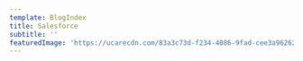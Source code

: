 ```yaml
---
template: BlogIndex
title: Salesforce
subtitle: ''
featuredImage: 'https://ucarecdn.com/83a3c73d-f234-4086-9fad-cee3a9626230/'
---
```


